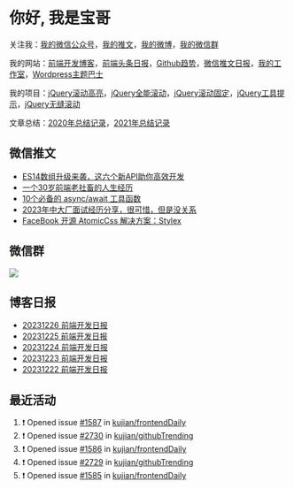 
# 你好, 我是宝哥

关注我：[我的微信公众号](https://open.weixin.qq.com/qr/code?username=caibaojian_com)，[我的推文](https://weixin.qdkfweb.cn/)，[我的微博](https://weibo.com/kujian)，[我的微信群](https://qdkfweb.cn/go/weixinqun)

我的网站：[前端开发博客](https://qdkfweb.cn/)，[前端头条日报](https://toutiao.qdkfweb.cn/)，[Github趋势](https://github.qdkfweb.cn/)，[微信推文日报](https://weixin.qdkfweb.cn/)，[我的工作室](https://diy.qdkfweb.cn/)，[Wordpress主题巴士](https://wp.qdkfweb.cn/)

我的项目：[jQuery滚动高亮](https://github.com/kujian/scrollHighlight)，[jQuery全能滚动](https://github.com/kujian/power-slider)，[jQuery滚动固定](https://github.com/kujian/scrollfix)，[jQuery工具提示](https://github.com/kujian/tooltip)，[jQuery无缝滚动](http://github.com/kujian/scrollForever)

文章总结：[2020年总结记录](https://mp.weixin.qq.com/s/u0YW8BFWYLquVauhHrkSMQ)，[2021年总结记录](https://mp.weixin.qq.com/s/zMnxIpxMdDrIyuLxHRnSPw)


## 微信推文

<!-- BLOG-POST-LIST:START -->
- [ES14数组升级来袭，这六个新API助你高效开发](https://weixin.qdkfweb.cn/38904.html)
- [一个30岁前端老社畜的人生经历](https://weixin.qdkfweb.cn/38903.html)
- [10个必备的 async/await 工具函数](https://weixin.qdkfweb.cn/38902.html)
- [2023年中大厂面试经历分享，很可惜，但是没关系](https://weixin.qdkfweb.cn/38901.html)
- [FaceBook 开源 AtomicCss 解决方案：Stylex](https://weixin.qdkfweb.cn/38900.html)
<!-- BLOG-POST-LIST:END -->

## 微信群

![](https://qdkfweb.cn/d/uploads/2023/12/wechat.png)

## 博客日报

<!-- DAILY:START -->
- [20231226 前端开发日报](https://qdkfweb.cn/fe-daily-20231226.html)
- [20231225 前端开发日报](https://qdkfweb.cn/fe-daily-20231225.html)
- [20231224 前端开发日报](https://qdkfweb.cn/fe-daily-20231224.html)
- [20231223 前端开发日报](https://qdkfweb.cn/fe-daily-20231223.html)
- [20231222 前端开发日报](https://qdkfweb.cn/fe-daily-20231222.html)
<!-- DAILY:END -->


## 最近活动

<!--START_SECTION:activity-->
1. ❗ Opened issue [#1587](https://github.com/kujian/frontendDaily/issues/1587) in [kujian/frontendDaily](https://github.com/kujian/frontendDaily)
2. ❗ Opened issue [#2730](https://github.com/kujian/githubTrending/issues/2730) in [kujian/githubTrending](https://github.com/kujian/githubTrending)
3. ❗ Opened issue [#1586](https://github.com/kujian/frontendDaily/issues/1586) in [kujian/frontendDaily](https://github.com/kujian/frontendDaily)
4. ❗ Opened issue [#2729](https://github.com/kujian/githubTrending/issues/2729) in [kujian/githubTrending](https://github.com/kujian/githubTrending)
5. ❗ Opened issue [#1585](https://github.com/kujian/frontendDaily/issues/1585) in [kujian/frontendDaily](https://github.com/kujian/frontendDaily)
<!--END_SECTION:activity-->
